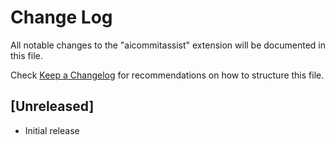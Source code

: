 # Change Log

All notable changes to the "aicommitassist" extension will be documented in this file.

Check [Keep a Changelog](http://keepachangelog.com/) for recommendations on how to structure this file.

## [Unreleased]

- Initial release